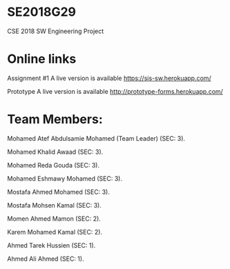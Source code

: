 # SE2018G29
CSE 2018 SW Engineering Project

# Online links

Assignment #1  A live version is available https://sis-sw.herokuapp.com/

Prototype A live version is available http://prototype-forms.herokuapp.com/

# Team Members:
Mohamed Atef Abdulsamie Mohamed (Team Leader) (SEC: 3).

Mohamed Khalid Awaad (SEC: 3).

Mohamed Reda Gouda (SEC: 3).

Mohamed Eshmawy Mohamed (SEC: 3).

Mostafa Ahmed Mohamed (SEC: 3).

Mostafa Mohsen Kamal (SEC: 3).

Momen Ahmed Mamon (SEC: 2).

Karem Mohamed Kamal (SEC: 2).

Ahmed Tarek Hussien (SEC: 1).

Ahmed Ali Ahmed (SEC: 1).

